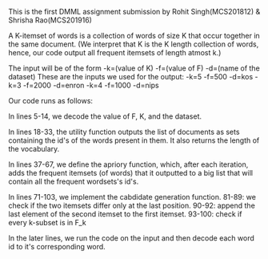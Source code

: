 This is the first DMML assignment submission by Rohit Singh(MCS201812) & Shrisha Rao(MCS201916)

A K-itemset of words is a collection of words of size K that occur together in the same document.
(We interpret that K is the K length collection of words, hence, our code output all frequent itemsets of 
length atmost k.)

The input will be of the form -k=(value of K) -f=(value of F) -d=(name of the dataset)
These are the inputs we used for the output:
-k=5 -f=500 -d=kos
-k=3 -f=2000 -d=enron
-k=4 -f=1000 -d=nips

Our code runs as follows:

In lines 5-14, we decode the value of F, K, and the dataset.

In lines 18-33, the utility function outputs the list of documents as sets containing the id's of the words
present in them. It also returns the length of the vocabulary.

In lines 37-67, we define the apriory function, which, after each iteration, adds the frequent itemsets (of words)
that it outputted to a big list that will contain all the frequent wordsets's id's.

In lines 71-103, we implement the cabdidate generation function.
    81-89: we check if the two itemsets differ only at the last position.
    90-92: append the last element of the second itemset to the first itemset.
    93-100: check if every k-subset is in F_k

In the later lines, we run the code on the input and then decode each word id to it's corresponding word.
